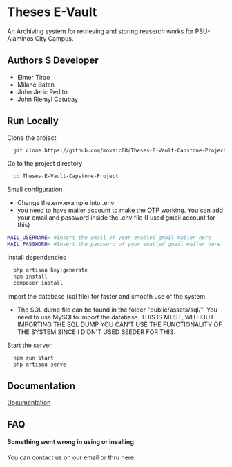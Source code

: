 
# Theses E-Vault

An Archiving system for retrieving and storing reaserch works for PSU-Alaminos City Campus.


## Authors $ Developer

- Elmer Tirao
- Milane Batan
- John Jeric Redito
- John Riemyl Catubay



## Run Locally

Clone the project

```bash
  git clone https://github.com/movsic08/Theses-E-Vault-Capstone-Project-.git
```

Go to the project directory

```bash
  cd Theses-E-Vault-Capstone-Project
```

Small configuration
- Change the.env.example into .env
- you need to have mailer account to make the OTP working. You can add your email and password inside the .env file (I used gmail account for this)
```bash
MAIL_USERNAME= #Insert the email of your enabled gmail mailer here
MAIL_PASSWORD= #Insert the password of your enabled gmail mailer here
```



Install dependencies

```bash
  php artisan key:generate
  npm install
  composer install
```


Import the database (sql file) for faster and smooth use of the system.
- The SQL dump file can be found in the folder "public/assets/sql/". You  need to use MySQl to import the database. THIS IS MUST, WITHOUT IMPORTING THE SQL DUMP YOU CAN'T USE THE FUNCTIONALITY OF THE SYSTEM SINCE I DIDN'T USED SEEDER FOR THIS.

Start the server

```bash
  npm run start
  php artisan serve
```


## Documentation

[Documentation](https://linktodocumentation)


## FAQ

#### Something went wrong in using or insalling

You can contact us on our email or thru here.






